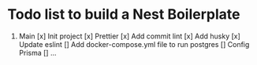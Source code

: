 # Todo list to build a Nest Boilerplate

1. Main
   [x] Init project
   [x] Prettier
   [x] Add commit lint
   [x] Add husky
   [x] Update eslint
   [] Add docker-compose.yml file to run postgres
   [] Config Prisma
   [] ...
